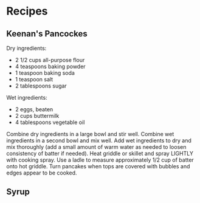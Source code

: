 Recipes
=======

Keenan's Pancockes
---------

Dry ingredients:

- 2 1/2 cups all-purpose flour
- 4 teaspoons baking powder
- 1 teaspoon baking soda
- 1 teaspoon salt
- 2 tablespoons sugar

Wet ingredients:

- 2 eggs, beaten
- 2 cups buttermilk
- 4 tablespoons vegetable oil

Combine dry ingredients in a large bowl and stir well.
Combine wet ingredients in a second bowl and mix well.
Add wet ingredients to dry and mix thoroughly (add a small amount of warm water as needed to loosen consistency of batter if needed).
Heat griddle or skillet and spray LIGHTLY with cooking spray.
Use a ladle to measure approximately 1/2 cup of batter onto hot griddle.
Turn pancakes when tops are covered with bubbles and edges appear to be cooked.

Syrup
-----

